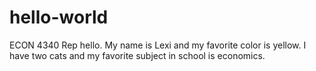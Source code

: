 # hello-world
ECON 4340 Rep
hello. My name is Lexi and my favorite color is yellow. I have two cats and my favorite subject in school is economics. 

